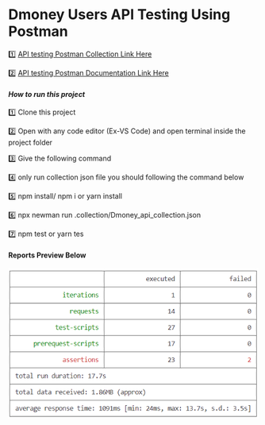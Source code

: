 # Dmoney Users API Testing Using Postman


:one: [API testing Postman Collection Link Here](https://www.getpostman.com/collections/f5f37ae4c1ed78b0b710)

:two: [API testing Postman Documentation Link Here](https://documenter.getpostman.com/view/15963227/2s83zdxSAp)

#### *How to run this project*

:one: Clone this project

:two: Open with any code editor (Ex-VS Code) and open terminal inside the project folder

:three: Give the following command

:four: only run collection json file you should following the command below

:five: npm install/ npm i or yarn install

:six: npx newman run .collection/Dmoney_api_collection.json

:seven: npm test or yarn tes
#### **Reports Preview Below**
<img width="600" alt="report" src="https://github.com/Tonmoy61/Dmoney-Users-API-Testing-Using-Postman/blob/main/collection/report.png">
